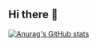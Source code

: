 ## Hi there 👋
[![Anurag's GitHub stats](https://github-readme-stats.vercel.app/api?username=platootalp)](https://github.com/anuraghazra/github-readme-stats)
<!--
**platootalp/platootalp** is a ✨ _special_ ✨ repository because its `README.md` (this file) appears on your GitHub profile.

Here are some ideas to get you started:

- 🔭 I’m currently working on ...
- 🌱 I’m currently learning ...
- 👯 I’m looking to collaborate on ...
- 🤔 I’m looking for help with ...
- 💬 Ask me about ...
- 📫 How to reach me: ...
- 😄 Pronouns: ...
- ⚡ Fun fact: ...
-->
